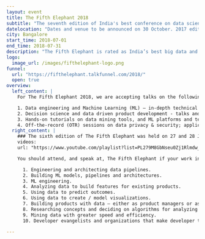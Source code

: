 ```yaml
---
layout: event
title: The Fifth Elephant 2018
subtitle: "The seventh edition of India's best conference on data science and machine learning"
datelocation: "Dates and venue to be announced on 30 October. 2017 edition was held on 27 and 28 July."
city: Bangalore
start_time: 2018-07-01
end_time: 2018-07-31
description: "The Fifth Elephant is rated as India’s best big data and machine learning conference. It is a conference for practitioners, by practitioners. In 2018, The Fifth Elephant will complete the seventh edition."
logo:
  image_url: /images/fifthelephant-logo.png
funnel:
  url: "https://fifthelephant.talkfunnel.com/2018/"
  open: true
overview:
  left_content: |
    For The Fifth Elephant 2018, we are accepting talks on the following topics:

    1. Data engineering and Machine Learning (ML) – in-depth technical talks and discussions on building pipelines and platforms; exposure to latest open source tools for data mining and real-time analytics; application of Machine Learning in diverse domains such as IoT, payments, e-commerce, education, ecology, government, agriculture, bio-statistics, social network analysis and emerging markets.
    2. Decision science and data driven product development - talks and discussions covering learnings from building, deploying and maintaining decision systems in diverse domains such as economics, healthcare, fleet management & logistics, credit & lending;
    3. Hands-on tutorials on data mining tools, and ML platforms and techniques.
    4. Off-the-record (OTR) sessions on data privacy & security; application of ML in different domains; failure stories in ML; interesting problems to solve with data science; and other relevant topics.
  right_content: |
    ### The sixth edition of The Fifth Elephant was held on 27 and 28 July 2017. Watch conference videos:
    videos:
    url: "https://www.youtube.com/playlist?list=PL279M8GbNseu0Zj1Rlmdw_EVcKo09paUW"

    You should attend, and speak at, The Fifth Elephant if your work involves:

      1. Engineering and architecting data pipelines.
      2. Building ML models, pipelines and architectures.
      3. ML engineering.
      4. Analyzing data to build features for existing products.
      5. Using data to predict outcomes.
      6. Using data to create / model visualizations.
      7. Building products with data – either as product managers or as decision scientists.
      8. Researching concepts and deciding on algorithms for analyzing datasets.
      9. Mining data with greater speed and efficiency.
      10. Developer evangelists and organizations that make developer tools and API for machine learning, full stack engineering, and data science.

---
```

